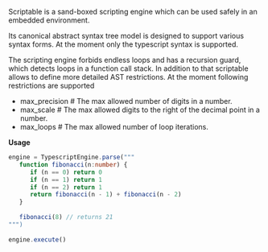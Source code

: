 Scriptable is a sand-boxed scripting engine which can be used safely in an embedded environment.

Its canonical abstract syntax tree model is designed to support various syntax forms.
At the moment only the typescript syntax is supported.

The scripting engine forbids endless loops and has a recursion guard, which detects loops in
a function call stack. In addition to that scriptable allows to define more detailed AST
restrictions. At the moment following restrictions are supported

 * max_precision # The max allowed number of digits in a number. 
 * max_scale     # The max allowed digits to the right of the decimal point in a number.
 * max_loops     # The max allowed number of loop iterations.

**Usage**

```typescript
engine = TypescriptEngine.parse("""
   function fibonacci(n:number) {
      if (n == 0) return 0
      if (n == 1) return 1
      if (n == 2) return 1
      return fibonacci(n - 1) + fibonacci(n - 2)
   }
   
   fibonacci(8) // returns 21
""")
    
engine.execute()
```
